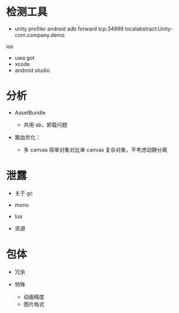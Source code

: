 # 检测工具
- unity profiler
android
adb forward tcp:34999 localabstract:Unity-com.company.demo

ios


- uwa got
- xcode
- android studio

# 分析

- AssetBundle
    - 共用 ab，卸载问题

- 飘血优化：
    - 多 canvas 简单对象对比单 canvas 复杂对象，不考虑动静分离


# 泄露

- 关于 gc

- mono

- lua

- 资源

# 包体

- 冗余

- 特殊
    - 动画精度
    - 图片格式